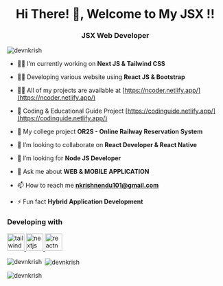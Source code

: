 
<h1 align="center">Hi There! 👋, Welcome to My JSX !!</h1>
<h3 align="center">JSX Web Developer</h3>

<p align="left"> <img src="https://komarev.com/ghpvc/?username=devnkrish&label=Profile%20views&color=0e75b6&style=flat" alt="devnkrish" /> </p>

- 👨‍💻 I’m currently working on **Next JS & Tailwind CSS**

- 👨‍💻 Developing various website using **React JS & Bootstrap**
  
- 👨‍💻 All of my projects are available at [https://ncoder.netlify.app/](https://ncoder.netlify.app/)

- 📄 Coding & Educational Guide Project [https://codinguide.netlify.app/](https://codinguide.netlify.app/)
  
- 🔭 My college project **OR2S - Online Railway Reservation System**

- 👯 I’m looking to collaborate on **React Developer & React Native**

- 🤝 I’m looking for **Node JS Developer**

- 💬 Ask me about **WEB & MOBILE APPLICATION**

- 📫 How to reach me **nkrishnendu101@gmail.com**

- ⚡ Fun fact **Hybrid Application Development**

<h3 align="left">Developing with</h3>
<p align="left"> 
<a href="https://tailwindcss.com/" target="_blank" rel="noreferrer"> <img src="https://www.vectorlogo.zone/logos/tailwindcss/tailwindcss-icon.svg" alt="tailwind" width="40" height="40"/> </a> <a href="https://nextjs.org/" target="_blank" rel="noreferrer"> <img src="https://cdn.worldvectorlogo.com/logos/nextjs-2.svg" alt="nextjs" width="40" height="40"/> </a> <a href="https://reactnative.dev/" target="_blank" rel="noreferrer"> <img src="https://reactnative.dev/img/header_logo.svg" alt="reactnative" width="40" height="40"/> </a> 
</p>

<p><img align="left" src="https://github-readme-stats.vercel.app/api/top-langs?username=devnkrish&show_icons=true&locale=en&layout=compact" alt="devnkrish" /></p>

<p>&nbsp;<img align="center" src="https://github-readme-stats.vercel.app/api?username=devnkrish&show_icons=true&locale=en" alt="devnkrish" /></p>

<p><img align="center" src="https://github-readme-streak-stats.herokuapp.com/?user=devnkrish&" alt="devnkrish" /></p>
